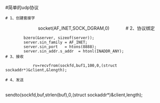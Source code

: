 
#简单的udp协议



	# 1、创建套接字
              
               		socket(AF_INET,SOCK_DGRAM,0)
            
	# 2、协议绑定
            
			bzero(&server, sizeof(server));
			server.sin_family = AF_INET;
			server.sin_port   = htons(8888);
			server.sin_addr.s_addr  = htonl(INADDR_ANY);
	# 3、接收
                
                rv=recvfrom(sockfd,buf1,100,0,(struct sockaddr*)&client,&length);
	          
	# 4、发送
              
                sendto(sockfd,buf,strlen(buf),0,(struct sockaddr*)&client,length);
